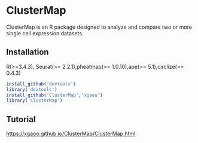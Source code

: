 # ClusterMap

ClusterMap is an R package designed to analyze and compare two or more single cell expression datasets. 

## Installation
R(>=3.4.3), Seurat(>= 2.2.1),pheatmap(>= 1.0.10),ape(>= 5.1),circlize(>= 0.4.3)
```r
install_github('devtools')  
library('devtools')  
install_github('ClusterMap','xgaoo')  
library('ClusterMap')  
```

## Tutorial

https://xgaoo.github.io/ClusterMap/ClusterMap.html
